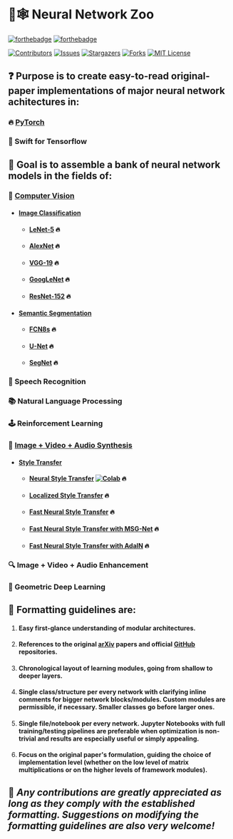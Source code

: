 # :brain::spider_web: **Neural Network Zoo**

[![forthebadge](https://forthebadge.com/images/badges/open-source.svg)](http://forthebadge.com)
[![forthebadge](https://forthebadge.com/images/badges/built-with-love.svg)](http://forthebadge.com)

[![Contributors][contributors-shield]][contributors-url]
[![Issues][issues-shield]][issues-url]
[![Stargazers][stars-shield]][stars-url]
[![Forks][forks-shield]][forks-url]
[![MIT License][license-shield]][license-url]

## :question: Purpose is to create easy-to-read original-paper implementations of major neural network achitectures in:

### :fire: [PyTorch](https://github.com/geotrush/Neural-Network-Zoo/tree/main/PyTorch)

### :ocean: Swift for Tensorflow

## :dart: Goal is to assemble a bank of neural network models in the fields of:

### :eyes: [Computer Vision](https://github.com/geotrush/Neural-Network-Zoo/blob/main/PyTorch/Computer-Vision)

- #### [Image Classification](https://github.com/geotrush/Neural-Network-Model-Zoo/blob/main/PyTorch/Computer-Vision/Image-Classification)

  - #### [LeNet-5](https://github.com/geotrush/Neural-Network-Zoo/blob/main/PyTorch/Computer-Vision/Image-Classification/LeNet-5.py) :fire:
  - #### [AlexNet](https://github.com/geotrush/Neural-Network-Model-Zoo/blob/main/PyTorch/Computer-Vision/Image-Classification/AlexNet.py) :fire:
  - #### [VGG-19](https://github.com/geotrush/Neural-Network-Model-Zoo/blob/main/PyTorch/Computer-Vision/Image-Classification/VGG-19.py) :fire:
  - #### [GoogLeNet](https://github.com/geotrush/Neural-Network-Zoo/blob/main/PyTorch/Computer-Vision/Image-Classification/GoogLeNet.py) :fire:
  - #### [ResNet-152](https://github.com/geotrush/Neural-Network-Zoo/blob/main/PyTorch/Computer-Vision/Image-Classification/ResNet-152.py) :fire:

- #### [Semantic Segmentation](https://github.com/geotrush/Neural-Network-Model-Zoo/tree/main/PyTorch/Computer-Vision/Semantic-Segmentation)

  - #### [FCN8s](https://github.com/geotrush/Neural-Network-Zoo/blob/main/PyTorch/Computer-Vision/Semantic-Segmentation/FCN8s.py) :fire:
  - #### [U-Net](https://github.com/geotrush/Neural-Network-Model-Zoo/blob/main/PyTorch/Computer-Vision/Semantic-Segmentation/U-Net.py) :fire:
  - #### [SegNet](https://github.com/geotrush/Neural-Network-Model-Zoo/blob/main/PyTorch/Computer-Vision/Semantic-Segmentation/SegNet.py) :fire:

### :speech_balloon: Speech Recognition

### :books: Natural Language Processing

### :joystick: Reinforcement Learning

### :art: [Image + Video + Audio Synthesis](https://github.com/geotrush/Neural-Network-Zoo/blob/main/PyTorch/Image%2BVideo%2BAudio-Synthesis)

- #### [Style Transfer](https://github.com/geotrush/Neural-Network-Zoo/blob/main/PyTorch/Image%2BVideo%2BAudio-Synthesis/Style-Transfer)

  - #### [Neural Style Transfer](https://github.com/geotrush/Neural-Network-Zoo/blob/main/PyTorch/Image%2BVideo%2BAudio-Synthesis/Style-Transfer/Neural%20Style%20Transfer.ipynb) [![Colab](colab-badge)](https://colab.research.google.com/github/geotrush/Neural-Network-Zoo/blob/master/PyTorch/Image+Video+Audio-Synthesis/Style-Transfer/Neural%20Style%20Transfer.ipynb) :fire:
  - #### [Localized Style Transfer](https://github.com/geotrush/Neural-Network-Zoo/blob/main/PyTorch/Image%2BVideo%2BAudio-Synthesis/Style-Transfer/Localized%20Style%20Transfer.ipynb) :fire:
  - #### [Fast Neural Style Transfer](https://github.com/geotrush/Neural-Network-Zoo/blob/main/PyTorch/Image%2BVideo%2BAudio-Synthesis/Style-Transfer/Fast%20Neural%20Style%20Transfer.ipynb) :fire:
  - #### [Fast Neural Style Transfer with MSG-Net](https://github.com/geotrush/Neural-Network-Zoo/blob/main/PyTorch/Image%2BVideo%2BAudio-Synthesis/Style-Transfer/Fast%20Neural%20Style%20Transfer%20with%20MSG-Net.ipynb) :fire:
  - #### [Fast Neural Style Transfer with AdaIN](https://github.com/geotrush/Neural-Network-Zoo/blob/main/PyTorch/Image%2BVideo%2BAudio-Synthesis/Style-Transfer/Fast%20Neural%20Style%20Transfer%20with%20AdaIN.ipynb) :fire:

### :mag: Image + Video + Audio Enhancement

### :dna: Geometric Deep Learning

## :triangular_ruler: Formatting guidelines are:

1. #### Easy first-glance understanding of modular architectures.
2. #### References to the original [arXiv](https://arxiv.org/) papers and official [GitHub](https://github.com/) repositories.
3. #### Chronological layout of learning modules, going from shallow to deeper layers.
4. #### Single class/structure per every network with clarifying inline comments for bigger network blocks/modules. Custom modules are permissible, if necessary. Smaller classes go before larger ones.
5. #### Single file/notebook per every network. Jupyter Notebooks with full training/testing pipelines are preferable when optimization is non-trivial and results are especially useful or simply appealing.
6. #### Focus on the original paper's formulation, guiding the choice of implementation level (whether on the low level of matrix multiplications or on the higher levels of framework modules).

## :hugs: *Any contributions are greatly appreciated as long as they comply with the established formatting. Suggestions on modifying the formatting guidelines are also very welcome!*


<!-- MARKDOWN LINKS -->
[contributors-shield]: https://img.shields.io/github/contributors/geotrush/Neural-Network-Zoo.svg?style=for-the-badge
[contributors-url]: https://github.com/geotrush/Neural-Network-Zoo/graphs/contributors
[forks-shield]: https://img.shields.io/github/forks/geotrush/Neural-Network-Zoo.svg?style=for-the-badge
[forks-url]: https://github.com/geotrush/Neural-Network-Zoo/network/members
[stars-shield]: https://img.shields.io/github/stars/geotrush/Neural-Network-Zoo.svg?style=for-the-badge
[stars-url]: https://github.com/geotrush/Neural-Network-Zoo/stargazers
[issues-shield]: https://img.shields.io/github/issues/geotrush/Neural-Network-Zoo.svg?style=for-the-badge
[issues-url]: https://github.com/geotrush/Neural-Network-Zoo/issues
[license-shield]: https://img.shields.io/github/license/geotrush/Neural-Network-Zoo.svg?style=for-the-badge
[license-url]: https://github.com/geotrush/Neural-Network-Zoo/blob/master/LICENSE.md
[colab-badge]: https://camo.githubusercontent.com/52feade06f2fecbf006889a904d221e6a730c194/68747470733a2f2f636f6c61622e72657365617263682e676f6f676c652e636f6d2f6173736574732f636f6c61622d62616467652e737667
